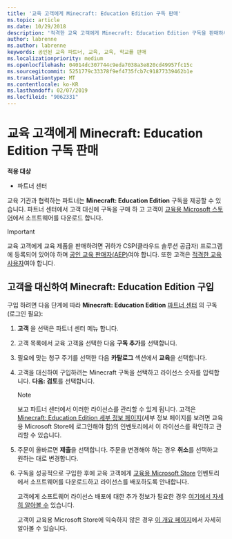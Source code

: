 ```yaml
---
title: '교육 고객에게 Minecraft: Education Edition 구독 판매'
ms.topic: article
ms.date: 10/29/2018
description: '적격한 교육 고객에게 Minecraft: Education Edition 구독을 판매하세요.'
author: labrenne
ms.author: labrenne
keywords: 공인된 교육 파트너, 교육, 교육, 학교를 판매
ms.localizationpriority: medium
ms.openlocfilehash: 04014dc307744c9eda7038a3e820cd49957fc15c
ms.sourcegitcommit: 5251779c33378f9ef4735fcb7c91877339462b1e
ms.translationtype: MT
ms.contentlocale: ko-KR
ms.lasthandoff: 02/07/2019
ms.locfileid: "9062331"
---
```

# <a name="sell-minecraft-education-edition-subscriptions-to-education-customers"></a>교육 고객에게 Minecraft: Education Edition 구독 판매

**적용 대상**

-  파트너 센터

교육 기관과 협력하는 파트너는 **Minecraft: Education Edition** 구독을 제공할 수 있습니다. 파트너 센터에서 고객 대신에 구독을 구매 하 고 고객이 [교육용 Microsoft 스토어](https://educationstore.microsoft.com)에서 소프트웨어를 다운로드 합니다. 

>[!IMPORTANT]
>교육 고객에게 교육 제품을 판매하려면 귀하가 CSP(클라우드 솔루션 공급자) 프로그램에 등록되어 있어야 하며 [공인 교육 판매자(AEP)](https://www.mepn.com)여야 합니다. 또한 고객은 [적격한 교육 사용자](http://www.microsoftvolumelicensing.com/DocumentSearch.aspx?Mode=3&DocumentTypeId=7)여야 합니다.  

 
## <a name="buy-minecraft-education-edition-on-behalf-of-your-customer"></a>고객을 대신하여 **Minecraft: Education Edition** 구입

구입 하려면 다음 단계에 따라 **Minecraft: Education Edition** [파트너 센터](https://partnercenter.microsoft.com/pcv/dashboard/overview
) 의 구독 (로그인 필요):

  1.  **고객** 을 선택은 파트너 센터 메뉴 합니다.
  
  2.  고객 목록에서 교육 고객을 선택한 다음 **구독 추가**를 선택합니다.
  
  3.  필요에 맞는 청구 주기를 선택한 다음 **카탈로그** 섹션에서 **교육**을 선택합니다.

  4.  고객을 대신하여 구입하려는 Minecraft 구독을 선택하고 라이선스 숫자를 입력합니다. **다음: 검토**를 선택합니다.

      >[!NOTE]
      >보고 파트너 센터에서 이러한 라이선스를 관리할 수 있게 됩니다. 고객은 [Minecraft: Education Edition 세부 정보 페이지](https://educationstore.microsoft.com/en-us/store/details/minecraft-education-edition/9nblggh4r2r6)(세부 정보 페이지를 보려면 교육용 Microsoft Store에 로그인해야 함)의 인벤토리에서 이 라이선스를 확인하고 관리할 수 있습니다. 

  5.  주문이 올바르면 **제출**을 선택합니다. 주문을 변경해야 하는 경우 **취소**를 선택하고 원하는 대로 변경합니다.   

  6.  구독을 성공적으로 구입한 후에 교육 고객에게 [교육용 Microsoft Store](https://educationstore.microsoft.com) 인벤토리에서 소프트웨어를 다운로드하고 라이선스를 배포하도록 안내합니다.

      고객에게 소프트웨어 라이선스 배포에 대한 추가 정보가 필요한 경우 [여기에서 자세히 알아볼 수](https://docs.microsoft.com/education/windows/school-get-minecraft#distribute-minecraft) 있습니다.  
  
      고객이 교육용 Microsoft Store에 익숙하지 않은 경우 [이 개요 페이지](https://docs.microsoft.com/microsoft-store/windows-store-for-business-overview)에서 자세히 알아볼 수 있습니다.  

      

